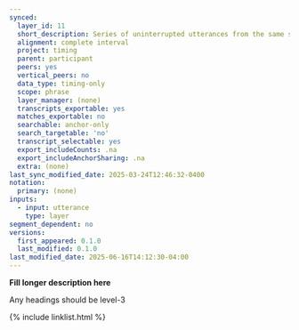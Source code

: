 ```yaml
---
synced:
  layer_id: 11
  short_description: Series of uninterrupted utterances from the same speaker
  alignment: complete interval
  project: timing
  parent: participant
  peers: yes
  vertical_peers: no
  data_type: timing-only
  scope: phrase
  layer_manager: (none)
  transcripts_exportable: yes
  matches_exportable: no
  searchable: anchor-only
  search_targetable: 'no'
  transcript_selectable: yes
  export_includeCounts: .na
  export_includeAnchorSharing: .na
  extra: (none)
last_sync_modified_date: 2025-03-24T12:46:32-0400
notation:
  primary: (none)
inputs:
  - input: utterance
    type: layer
segment_dependent: no
versions:
  first_appeared: 0.1.0
  last_modified: 0.1.0
last_modified_date: 2025-06-16T14:12:30-04:00
---
```


**Fill longer description here**

Any headings should be level-3


{% include linklist.html %}

